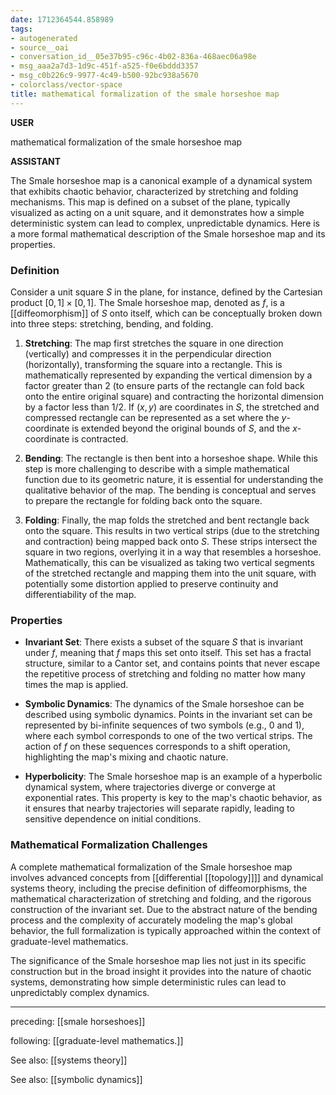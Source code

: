 ```yaml
---
date: 1712364544.858989
tags:
- autogenerated
- source__oai
- conversation_id__05e37b95-c96c-4b02-836a-468aec06a98e
- msg_aaa2a7d3-1d9c-451f-a525-f0e6bddd3357
- msg_c0b226c9-9977-4c49-b500-92bc938a5670
- colorclass/vector-space
title: mathematical formalization of the smale horseshoe map
---
```


**USER**

mathematical formalization of the smale horseshoe map


**ASSISTANT**

The Smale horseshoe map is a canonical example of a dynamical system that exhibits chaotic behavior, characterized by stretching and folding mechanisms. This map is defined on a subset of the plane, typically visualized as acting on a unit square, and it demonstrates how a simple deterministic system can lead to complex, unpredictable dynamics. Here is a more formal mathematical description of the Smale horseshoe map and its properties.

### Definition

Consider a unit square $S$ in the plane, for instance, defined by the Cartesian product $[0,1] \times [0,1]$. The Smale horseshoe map, denoted as $f$, is a [[diffeomorphism]] of $S$ onto itself, which can be conceptually broken down into three steps: stretching, bending, and folding.

1. **Stretching**: The map first stretches the square in one direction (vertically) and compresses it in the perpendicular direction (horizontally), transforming the square into a rectangle. This is mathematically represented by expanding the vertical dimension by a factor greater than 2 (to ensure parts of the rectangle can fold back onto the entire original square) and contracting the horizontal dimension by a factor less than 1/2. If $(x, y)$ are coordinates in $S$, the stretched and compressed rectangle can be represented as a set where the $y$-coordinate is extended beyond the original bounds of $S$, and the $x$-coordinate is contracted.

2. **Bending**: The rectangle is then bent into a horseshoe shape. While this step is more challenging to describe with a simple mathematical function due to its geometric nature, it is essential for understanding the qualitative behavior of the map. The bending is conceptual and serves to prepare the rectangle for folding back onto the square.

3. **Folding**: Finally, the map folds the stretched and bent rectangle back onto the square. This results in two vertical strips (due to the stretching and contraction) being mapped back onto $S$. These strips intersect the square in two regions, overlying it in a way that resembles a horseshoe. Mathematically, this can be visualized as taking two vertical segments of the stretched rectangle and mapping them into the unit square, with potentially some distortion applied to preserve continuity and differentiability of the map.

### Properties

- **Invariant Set**: There exists a subset of the square $S$ that is invariant under $f$, meaning that $f$ maps this set onto itself. This set has a fractal structure, similar to a Cantor set, and contains points that never escape the repetitive process of stretching and folding no matter how many times the map is applied.

- **Symbolic Dynamics**: The dynamics of the Smale horseshoe can be described using symbolic dynamics. Points in the invariant set can be represented by bi-infinite sequences of two symbols (e.g., 0 and 1), where each symbol corresponds to one of the two vertical strips. The action of $f$ on these sequences corresponds to a shift operation, highlighting the map's mixing and chaotic nature.

- **Hyperbolicity**: The Smale horseshoe map is an example of a hyperbolic dynamical system, where trajectories diverge or converge at exponential rates. This property is key to the map's chaotic behavior, as it ensures that nearby trajectories will separate rapidly, leading to sensitive dependence on initial conditions.

### Mathematical Formalization Challenges

A complete mathematical formalization of the Smale horseshoe map involves advanced concepts from [[differential [[topology]]]] and dynamical systems theory, including the precise definition of diffeomorphisms, the mathematical characterization of stretching and folding, and the rigorous construction of the invariant set. Due to the abstract nature of the bending process and the complexity of accurately modeling the map's global behavior, the full formalization is typically approached within the context of graduate-level mathematics.

The significance of the Smale horseshoe map lies not just in its specific construction but in the broad insight it provides into the nature of chaotic systems, demonstrating how simple deterministic rules can lead to unpredictably complex dynamics.


---

preceding: [[smale horseshoes]]  


following: [[graduate-level mathematics.]]

See also: [[systems theory]]


See also: [[symbolic dynamics]]